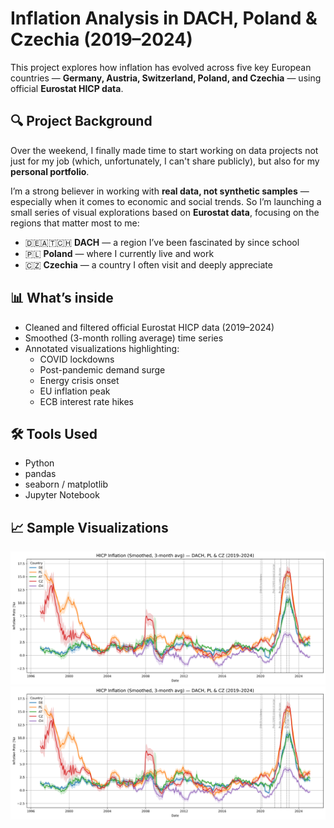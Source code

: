 # Inflation Analysis in DACH, Poland & Czechia (2019–2024)

This project explores how inflation has evolved across five key European countries — **Germany, Austria, Switzerland, Poland, and Czechia** — using official **Eurostat HICP data**.

## 🔍 Project Background

Over the weekend, I finally made time to start working on data projects not just for my job (which, unfortunately, I can't share publicly), but also for my **personal portfolio**.

I’m a strong believer in working with **real data, not synthetic samples** — especially when it comes to economic and social trends. So I’m launching a small series of visual explorations based on **Eurostat data**, focusing on the regions that matter most to me:

- 🇩🇪🇦🇹🇨🇭 **DACH** — a region I’ve been fascinated by since school  
- 🇵🇱 **Poland** — where I currently live and work  
- 🇨🇿 **Czechia** — a country I often visit and deeply appreciate

## 📊 What’s inside

- Cleaned and filtered official Eurostat HICP data (2019–2024)
- Smoothed (3-month rolling average) time series
- Annotated visualizations highlighting:
  - COVID lockdowns
  - Post-pandemic demand surge
  - Energy crisis onset
  - EU inflation peak
  - ECB interest rate hikes

## 🛠️ Tools Used

- Python
- pandas
- seaborn / matplotlib
- Jupyter Notebook

## 📈 Sample Visualizations

![HICP Inflation (Smoothed, 3-month avg) for DACH, PL & CZ - Full Overview](./img/HICP_Inflation_Full_Overview.png)
![HICP Inflation (Smoothed, 3-month avg) for DACH, PL & CZ - Full Overview](./img/HICP_Inflation_Full_Overview.png)